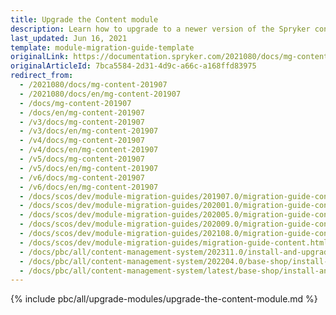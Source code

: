 ```yaml
---
title: Upgrade the Content module
description: Learn how to upgrade to a newer version of the Spryker content module from an older one in your Spryker Project.
last_updated: Jun 16, 2021
template: module-migration-guide-template
originalLink: https://documentation.spryker.com/2021080/docs/mg-content-201907
originalArticleId: 7bca5584-2d31-4d9c-a66c-a168ffd83975
redirect_from:
  - /2021080/docs/mg-content-201907
  - /2021080/docs/en/mg-content-201907
  - /docs/mg-content-201907
  - /docs/en/mg-content-201907
  - /v3/docs/mg-content-201907
  - /v3/docs/en/mg-content-201907
  - /v4/docs/mg-content-201907
  - /v4/docs/en/mg-content-201907
  - /v5/docs/mg-content-201907
  - /v5/docs/en/mg-content-201907
  - /v6/docs/mg-content-201907
  - /v6/docs/en/mg-content-201907
  - /docs/scos/dev/module-migration-guides/201907.0/migration-guide-content.html
  - /docs/scos/dev/module-migration-guides/202001.0/migration-guide-content.html
  - /docs/scos/dev/module-migration-guides/202005.0/migration-guide-content.html
  - /docs/scos/dev/module-migration-guides/202009.0/migration-guide-content.html
  - /docs/scos/dev/module-migration-guides/202108.0/migration-guide-content.html
  - /docs/scos/dev/module-migration-guides/migration-guide-content.html
  - /docs/pbc/all/content-management-system/202311.0/install-and-upgrade/upgrade-modules/upgrade-the-content-module.html
  - /docs/pbc/all/content-management-system/202204.0/base-shop/install-and-upgrade/upgrade-modules/upgrade-the-content-module.html
  - /docs/pbc/all/content-management-system/latest/base-shop/install-and-upgrade/upgrade-modules/upgrade-the-content-module.html
---
```


{% include pbc/all/upgrade-modules/upgrade-the-content-module.md %} <!-- To edit, see /_includes/pbc/all/upgrade-modules/upgrade-the-content-module.md -->
